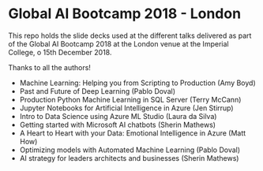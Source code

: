 # Global AI Bootcamp 2018 - London

This repo holds the slide decks used at the different talks delivered as part of the Global AI Bootcamp 2018 at the London venue at the Imperial College, o 15th December 2018.

Thanks to all the authors!

 * Machine Learning: Helping you from Scripting to Production (Amy Boyd)
 * Past and Future of Deep Learning (Pablo Doval)
 * Production Python Machine Learning in SQL Server (Terry McCann)
 * Jupyter Notebooks for Artificial Intelligence in Azure (Jen Stirrup)
 * Intro to Data Science using Azure ML Studio (Laura da Silva)
 * Getting started with Microsoft AI chatbots (Sherin Mathews)
 * A Heart to Heart with your Data: Emotional Intelligence in Azure (Matt How)
 * Optimizing models with Automated Machine Learning (Pablo Doval)
 * AI strategy for leaders architects and businesses (Sherin Mathews)